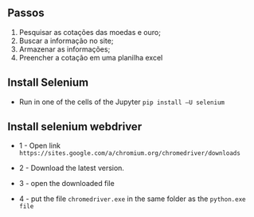 
 
## Passos

1) Pesquisar as cotações das moedas e ouro;
2) Buscar a informação no site;
3) Armazenar as informações;
4) Preencher a cotação em uma planilha excel


## Install Selenium

* Run in one of the cells of the Jupyter `pip install –U selenium`

## Install selenium webdriver

* 1 - Open link  `https://sites.google.com/a/chromium.org/chromedriver/downloads`

* 2 - Download the latest version.

* 3 - open the downloaded file

* 4 - put the file `chromedriver.exe` in the same folder as the `python.exe file`


